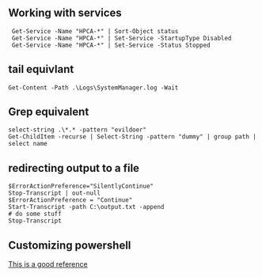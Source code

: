 ## Working with services

```
 Get-Service -Name "HPCA-*" | Sort-Object status
 Get-Service -Name "HPCA-*" | Set-Service -StartupType Disabled
 Get-Service -Name "HPCA-*" | Set-Service -Status Stopped
 ```

## tail equivlant 
```
Get-Content -Path .\Logs\SystemManager.log -Wait
```

## Grep equivalent
```
select-string .\*.* -pattern "evildoer"
Get-ChildItem -recurse | Select-String -pattern "dummy" | group path | select name
```

## redirecting output to a file
```
$ErrorActionPreference="SilentlyContinue"
Stop-Transcript | out-null
$ErrorActionPreference = "Continue"
Start-Transcript -path C:\output.txt -append
# do some stuff
Stop-Transcript
```

## Customizing powershell 

[This is a good reference](https://git-scm.com/book/uz/v2/Git-in-Other-Environments-Git-in-Powershell)
